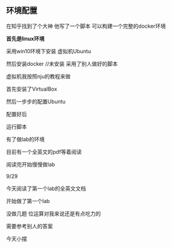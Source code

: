 ## 环境配置

在知乎找到了个大神 他写了一个脚本 可以构建一个完整的docker环境



**首先是linux环境**

采用win10环境下安装 虚拟机Ubuntu

然后安装docker  //未安装 采用了别人做好的脚本

虚拟机我按照nju的教程来做

首先安装了VirtualBox

然后一步步的配置Ubuntu

配置好后 

运行脚本

有了做lab的环境

目前有一个全英文的pdf等着阅读

阅读完开始慢慢做lab

9/29

今天阅读了第一个lab的全英文文档

开始做了第一个lab

没做几题 位运算对我来说还是有点吃力的

需要参考别人的答案

今天小摆

